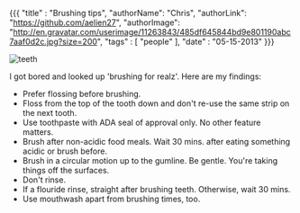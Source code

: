 {{{
  "title" : "Brushing tips",
  "authorName": "Chris",
  "authorLink": "https://github.com/aelien27",
  "authorImage": "http://en.gravatar.com/userimage/11263843/485df645844bd9e801190abc7aaf0d2c.jpg?size=200",
  "tags" : [ "people" ],
  "date" : "05-15-2013"
}}}

![teeth](http://goeshealth.com/wp-content/uploads/2012/09/healthy-teeth-285x300.jpg)

I got bored and looked up 'brushing for realz'. Here are my findings:

* Prefer flossing before brushing.
* Floss from the top of the tooth down and don't re-use the same strip on the next tooth.
* Use toothpaste with ADA seal of approval only. No other feature matters.
* Brush after non-acidic food meals. Wait 30 mins. after eating something acidic or brush before.
* Brush in a circular motion up to the gumline. Be gentle. You're taking things off the surfaces.
* Don't rinse.
* If a flouride rinse, straight after brushing teeth. Otherwise, wait 30 mins.
* Use mouthwash apart from brushing times, too.
